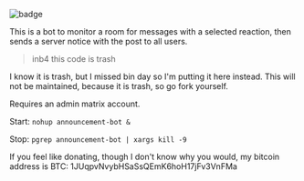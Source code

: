 ![badge](http://www.wtfpl.net/wp-content/uploads/2012/12/wtfpl-badge-2.png)

This is a bot to monitor a room for messages with a selected reaction, then sends a server notice with the post to all users.

> inb4 this code is trash

I know it is trash, but I missed bin day so I'm putting it here instead.
This will not be maintained, because it is trash, so go fork yourself.

Requires an admin matrix account.

Start:  `nohup announcement-bot &`

Stop: `pgrep announcement-bot | xargs kill -9`

If you feel like donating, though I don't know why you would, my bitcoin address is
BTC: 1JUqpvNvybHSaSsQEmK6hoH17jFv3VnFMa


